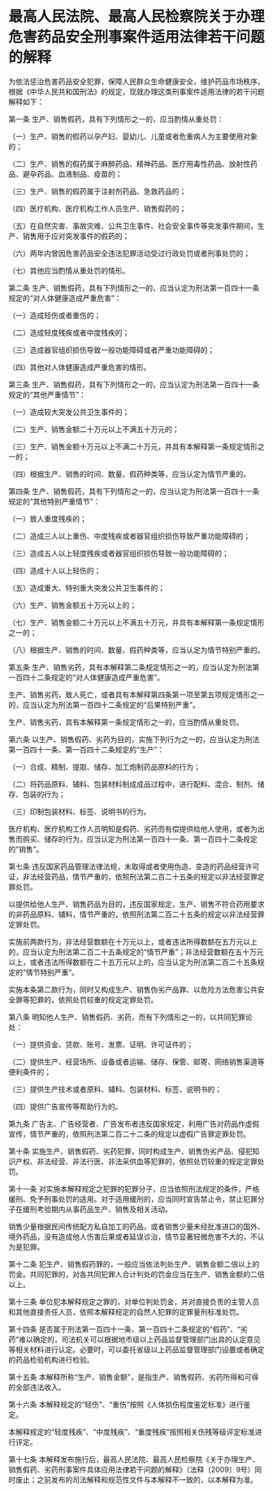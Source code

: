 # 最高人民法院、最高人民检察院关于办理危害药品安全刑事案件适用法律若干问题的解释

<!-- INFO END -->

为依法惩治危害药品安全犯罪，保障人民群众生命健康安全，维护药品市场秩序，根据《中华人民共和国刑法》的规定，现就办理这类刑事案件适用法律的若干问题解释如下：

第一条 生产、销售假药，具有下列情形之一的，应当酌情从重处罚：

（一）生产、销售的假药以孕产妇、婴幼儿、儿童或者危重病人为主要使用对象的；

（二）生产、销售的假药属于麻醉药品、精神药品、医疗用毒性药品、放射性药品、避孕药品、血液制品、疫苗的；

（三）生产、销售的假药属于注射剂药品、急救药品的；

（四）医疗机构、医疗机构工作人员生产、销售假药的；

（五）在自然灾害、事故灾难、公共卫生事件、社会安全事件等突发事件期间，生产、销售用于应对突发事件的假药的；

（六）两年内曾因危害药品安全违法犯罪活动受过行政处罚或者刑事处罚的；

（七）其他应当酌情从重处罚的情形。

第二条 生产、销售假药，具有下列情形之一的，应当认定为刑法第一百四十一条规定的“对人体健康造成严重危害”：

（一）造成轻伤或者重伤的；

（二）造成轻度残疾或者中度残疾的；

（三）造成器官组织损伤导致一般功能障碍或者严重功能障碍的；

（四）其他对人体健康造成严重危害的情形。

第三条 生产、销售假药，具有下列情形之一的，应当认定为刑法第一百四十一条规定的“其他严重情节”：

（一）造成较大突发公共卫生事件的；

（二）生产、销售金额二十万元以上不满五十万元的；

（三）生产、销售金额十万元以上不满二十万元，并具有本解释第一条规定情形之一的；

（四）根据生产、销售的时间、数量、假药种类等，应当认定为情节严重的。

第四条 生产、销售假药，具有下列情形之一的，应当认定为刑法第一百四十一条规定的“其他特别严重情节”：

（一）致人重度残疾的；

（二）造成三人以上重伤、中度残疾或者器官组织损伤导致严重功能障碍的；

（三）造成五人以上轻度残疾或者器官组织损伤导致一般功能障碍的；

（四）造成十人以上轻伤的；

（五）造成重大、特别重大突发公共卫生事件的；

（六）生产、销售金额五十万元以上的；

（七）生产、销售金额二十万元以上不满五十万元，并具有本解释第一条规定情形之一的；

（八）根据生产、销售的时间、数量、假药种类等，应当认定为情节特别严重的。

第五条 生产、销售劣药，具有本解释第二条规定情形之一的，应当认定为刑法第一百四十二条规定的“对人体健康造成严重危害”。

生产、销售劣药，致人死亡，或者具有本解释第四条第一项至第五项规定情形之一的，应当认定为刑法第一百四十二条规定的“后果特别严重”。

生产、销售劣药，具有本解释第一条规定情形之一的，应当酌情从重处罚。

第六条 以生产、销售假药、劣药为目的，实施下列行为之一的，应当认定为刑法第一百四十一条、第一百四十二条规定的“生产”：

（一）合成、精制、提取、储存、加工炮制药品原料的行为；

（二）将药品原料、辅料、包装材料制成成品过程中，进行配料、混合、制剂、储存、包装的行为；

（三）印制包装材料、标签、说明书的行为。

医疗机构、医疗机构工作人员明知是假药、劣药而有偿提供给他人使用，或者为出售而购买、储存的行为，应当认定为刑法第一百四十一条、第一百四十二条规定的“销售”。

第七条 违反国家药品管理法律法规，未取得或者使用伪造、变造的药品经营许可证，非法经营药品，情节严重的，依照刑法第二百二十五条的规定以非法经营罪定罪处罚。

以提供给他人生产、销售药品为目的，违反国家规定，生产、销售不符合药用要求的非药品原料、辅料，情节严重的，依照刑法第二百二十五条的规定以非法经营罪定罪处罚。

实施前两款行为，非法经营数额在十万元以上，或者违法所得数额在五万元以上的，应当认定为刑法第二百二十五条规定的“情节严重”；非法经营数额在五十万元以上，或者违法所得数额在二十五万元以上的，应当认定为刑法第二百二十五条规定的“情节特别严重”。

实施本条第二款行为，同时又构成生产、销售伪劣产品罪、以危险方法危害公共安全罪等犯罪的，依照处罚较重的规定定罪处罚。

第八条 明知他人生产、销售假药、劣药，而有下列情形之一的，以共同犯罪论处：

（一）提供资金、贷款、账号、发票、证明、许可证件的；

（二）提供生产、经营场所、设备或者运输、储存、保管、邮寄、网络销售渠道等便利条件的；

（三）提供生产技术或者原料、辅料、包装材料、标签、说明书的；

（四）提供广告宣传等帮助行为的。

第九条 广告主、广告经营者、广告发布者违反国家规定，利用广告对药品作虚假宣传，情节严重的，依照刑法第二百二十二条的规定以虚假广告罪定罪处罚。

第十条 实施生产、销售假药、劣药犯罪，同时构成生产、销售伪劣产品、侵犯知识产权、非法经营、非法行医、非法采供血等犯罪的，依照处罚较重的规定定罪处罚。

第十一条 对实施本解释规定之犯罪的犯罪分子，应当依照刑法规定的条件，严格缓刑、免予刑事处罚的适用。对于适用缓刑的，应当同时宣告禁止令，禁止犯罪分子在缓刑考验期内从事药品生产、销售及相关活动。

销售少量根据民间传统配方私自加工的药品，或者销售少量未经批准进口的国外、境外药品，没有造成他人伤害后果或者延误诊治，情节显著轻微危害不大的，不认为是犯罪。

第十二条 犯生产、销售假药罪的，一般应当依法判处生产、销售金额二倍以上的罚金。共同犯罪的，对各共同犯罪人合计判处的罚金应当在生产、销售金额的二倍以上。

第十三条 单位犯本解释规定之罪的，对单位判处罚金，并对直接负责的主管人员和其他直接责任人员，依照本解释规定的自然人犯罪的定罪量刑标准处罚。

第十四条 是否属于刑法第一百四十一条、第一百四十二条规定的“假药”、“劣药”难以确定的，司法机关可以根据地市级以上药品监督管理部门出具的认定意见等相关材料进行认定。必要时，可以委托省级以上药品监督管理部门设置或者确定的药品检验机构进行检验。

第十五条 本解释所称“生产、销售金额”，是指生产、销售假药、劣药所得和可得的全部违法收入。

第十六条 本解释规定的“轻伤”、“重伤”按照《人体损伤程度鉴定标准》进行鉴定。

本解释规定的“轻度残疾”、“中度残疾”、“重度残疾”按照相关伤残等级评定标准进行评定。

第十七条 本解释发布施行后，最高人民法院、最高人民检察院《关于办理生产、销售假药、劣药刑事案件具体应用法律若干问题的解释》（法释〔2009〕9号）同时废止；之前发布的司法解释和规范性文件与本解释不一致的，以本解释为准。

